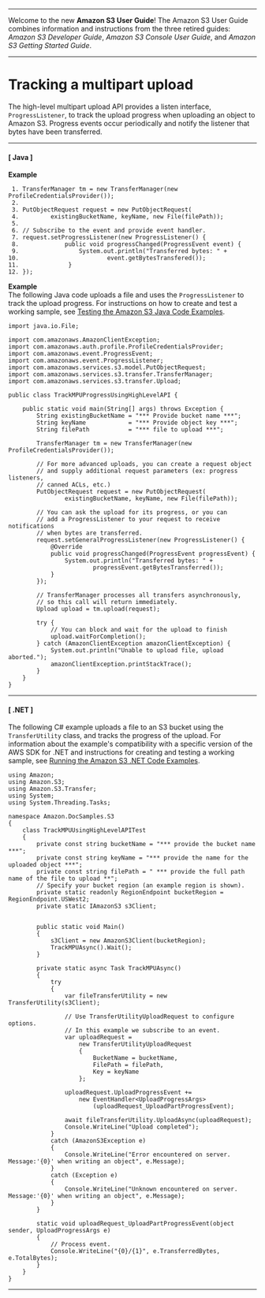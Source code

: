 --------

Welcome to the new **Amazon S3 User Guide**\! The Amazon S3 User Guide combines information and instructions from the three retired guides: *Amazon S3 Developer Guide*, *Amazon S3 Console User Guide*, and *Amazon S3 Getting Started Guide*\.

--------

# Tracking a multipart upload<a name="track-mpu"></a>

The high\-level multipart upload API provides a listen interface, `ProgressListener`, to track the upload progress when uploading an object to Amazon S3\. Progress events occur periodically and notify the listener that bytes have been transferred\. 

------
#### [ Java ]

**Example**  

```
 1. TransferManager tm = new TransferManager(new ProfileCredentialsProvider());        
 2. 
 3. PutObjectRequest request = new PutObjectRequest(
 4.   		existingBucketName, keyName, new File(filePath));
 5. 
 6. // Subscribe to the event and provide event handler.        
 7. request.setProgressListener(new ProgressListener() {
 8. 			public void progressChanged(ProgressEvent event) {
 9. 				System.out.println("Transferred bytes: " + 
10. 						event.getBytesTransfered());
11.              }
12. });
```

**Example**  
The following Java code uploads a file and uses the `ProgressListener` to track the upload progress\. For instructions on how to create and test a working sample, see [Testing the Amazon S3 Java Code Examples](UsingTheMPJavaAPI.md#TestingJavaSamples)\.   

```
import java.io.File;

import com.amazonaws.AmazonClientException;
import com.amazonaws.auth.profile.ProfileCredentialsProvider;
import com.amazonaws.event.ProgressEvent;
import com.amazonaws.event.ProgressListener;
import com.amazonaws.services.s3.model.PutObjectRequest;
import com.amazonaws.services.s3.transfer.TransferManager;
import com.amazonaws.services.s3.transfer.Upload;

public class TrackMPUProgressUsingHighLevelAPI {

    public static void main(String[] args) throws Exception {
        String existingBucketName = "*** Provide bucket name ***";
        String keyName            = "*** Provide object key ***";
        String filePath           = "*** file to upload ***";  
        
        TransferManager tm = new TransferManager(new ProfileCredentialsProvider());        

        // For more advanced uploads, you can create a request object 
        // and supply additional request parameters (ex: progress listeners,
        // canned ACLs, etc.)
        PutObjectRequest request = new PutObjectRequest(
        		existingBucketName, keyName, new File(filePath));
        
        // You can ask the upload for its progress, or you can 
        // add a ProgressListener to your request to receive notifications 
        // when bytes are transferred.
        request.setGeneralProgressListener(new ProgressListener() {
			@Override
			public void progressChanged(ProgressEvent progressEvent) {
				System.out.println("Transferred bytes: " + 
						progressEvent.getBytesTransferred());
			}
		});

        // TransferManager processes all transfers asynchronously, 
        // so this call will return immediately.
        Upload upload = tm.upload(request);
        
        try {
        	// You can block and wait for the upload to finish
        	upload.waitForCompletion();
        } catch (AmazonClientException amazonClientException) {
        	System.out.println("Unable to upload file, upload aborted.");
        	amazonClientException.printStackTrace();
        }
    }
}
```

------
#### [ \.NET ]

The following C\# example uploads a file to an S3 bucket using the `TransferUtility` class, and tracks the progress of the upload\. For information about the example's compatibility with a specific version of the AWS SDK for \.NET and instructions for creating and testing a working sample, see [Running the Amazon S3 \.NET Code Examples](UsingTheMPDotNetAPI.md#TestingDotNetApiSamples)\.

```
using Amazon;
using Amazon.S3;
using Amazon.S3.Transfer;
using System;
using System.Threading.Tasks;

namespace Amazon.DocSamples.S3
{
    class TrackMPUUsingHighLevelAPITest
    {
        private const string bucketName = "*** provide the bucket name ***";
        private const string keyName = "*** provide the name for the uploaded object ***";
        private const string filePath = " *** provide the full path name of the file to upload **";
        // Specify your bucket region (an example region is shown).
        private static readonly RegionEndpoint bucketRegion = RegionEndpoint.USWest2;
        private static IAmazonS3 s3Client;


        public static void Main()
        {
            s3Client = new AmazonS3Client(bucketRegion);
            TrackMPUAsync().Wait();
        }

        private static async Task TrackMPUAsync()
        {
            try
            {
                var fileTransferUtility = new TransferUtility(s3Client);

                // Use TransferUtilityUploadRequest to configure options.
                // In this example we subscribe to an event.
                var uploadRequest =
                    new TransferUtilityUploadRequest
                    {
                        BucketName = bucketName,
                        FilePath = filePath,
                        Key = keyName
                    };

                uploadRequest.UploadProgressEvent +=
                    new EventHandler<UploadProgressArgs>
                        (uploadRequest_UploadPartProgressEvent);

                await fileTransferUtility.UploadAsync(uploadRequest);
                Console.WriteLine("Upload completed");
            }
            catch (AmazonS3Exception e)
            {
                Console.WriteLine("Error encountered on server. Message:'{0}' when writing an object", e.Message);
            }
            catch (Exception e)
            {
                Console.WriteLine("Unknown encountered on server. Message:'{0}' when writing an object", e.Message);
            }
        }

        static void uploadRequest_UploadPartProgressEvent(object sender, UploadProgressArgs e)
        {
            // Process event.
            Console.WriteLine("{0}/{1}", e.TransferredBytes, e.TotalBytes);
        }
    }
}
```

------